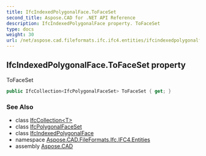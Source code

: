 ```yaml
---
title: IfcIndexedPolygonalFace.ToFaceSet
second_title: Aspose.CAD for .NET API Reference
description: IfcIndexedPolygonalFace property. ToFaceSet
type: docs
weight: 30
url: /net/aspose.cad.fileformats.ifc.ifc4.entities/ifcindexedpolygonalface/tofaceset/
---
```

## IfcIndexedPolygonalFace.ToFaceSet property

ToFaceSet

```csharp
public IfcCollection<IfcPolygonalFaceSet> ToFaceSet { get; }
```

### See Also

* class [IfcCollection&lt;T&gt;](../../../aspose.cad.fileformats.ifc/ifccollection-1/)
* class [IfcPolygonalFaceSet](../../ifcpolygonalfaceset/)
* class [IfcIndexedPolygonalFace](../)
* namespace [Aspose.CAD.FileFormats.Ifc.IFC4.Entities](../../ifcindexedpolygonalface/)
* assembly [Aspose.CAD](../../../)


